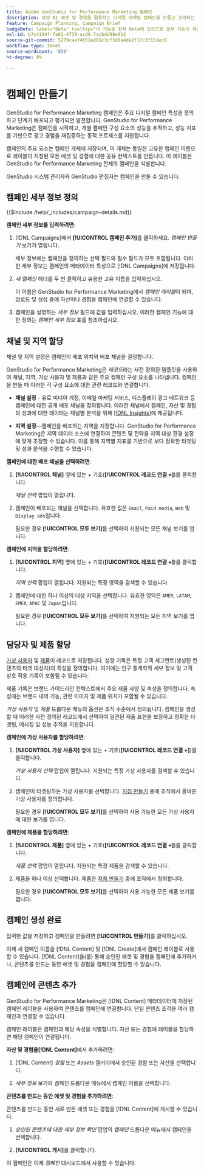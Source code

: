 ```yaml
---
title: Adobe GenStudio for Performance Marketing 캠페인
description: 생성 AI 에셋 및 경험을 활용하는 디지털 마케팅 캠페인을 만들고 관리하는 방법을 알아봅니다.
feature: Campaign Planning, Campaign Brief
badgeBeta: label="Beta" tooltip="이 기능은 현재 Beta에 있으므로 일부 기능이 제한되거나 변경될 수 있습니다."
exl-id: b7c4194f-fa61-4739-acd6-7acbdd98e9b2
source-git-commit: 5279caaf4651ed81c3cf3d8a4de2f17c3f151ec8
workflow-type: tm+mt
source-wordcount: '859'
ht-degree: 0%

---
```


# 캠페인 만들기

GenStudio for Performance Marketing 캠페인은 주요 디지털 캠페인 특성을 정의하고 단계가 배포되고 평가되면 발전합니다. GenStudio for Performance Marketing은 캠페인을 시작하고, 개별 캠페인 구성 요소의 성능을 추적하고, 성능 지표를 기반으로 광고 경험을 재집중하는 동적 프로세스를 지원합니다.

캠페인의 주요 요소는 캠페인 개체에 저장되며, 이 개체는 동일한 고유한 캠페인 이름으로 레이블이 지정된 모든 에셋 및 경험에 대한 공유 컨텍스트를 만듭니다. 이 레이블은 GenStudio for Performance Marketing 전체의 캠페인을 식별합니다.

GenStudio 시스템 관리자와 GenStudio 편집자는 캠페인을 만들 수 있습니다.

## 캠페인 세부 정보 정의

{{$include /help/_includes/campaign-details.md}}

**캠페인 세부 정보를 입력하려면**:

1. [!DNL Campaigns]에서 **[!UICONTROL 캠페인 추가]**&#x200B;를 클릭하세요. _캠페인 만들기_ 보기가 열립니다.

   세부 정보에는 캠페인을 정의하는 선택 필드와 필수 필드가 모두 포함됩니다. 이러한 세부 정보는 캠페인의 메타데이터 특성으로 [!DNL Campaigns]에 저장됩니다.

1. _새 캠페인_ 헤더를 두 번 클릭하고 유용한 고유 이름을 입력하십시오.

   이 이름은 GenStudio for Performance Marketing에서 _캠페인 레이블_&#x200B;이 되며, 업로드 및 생성 중에 자산이나 경험을 캠페인에 연결할 수 있습니다.

1. 캠페인을 설명하는 _세부 정보_ 필드에 값을 입력하십시오. 이러한 캠페인 기능에 대한 정의는 _캠페인 세부 정보_ 표를 참조하십시오.

## 채널 및 지역 할당

채널 및 지역 설정은 캠페인의 배포 위치와 배포 채널을 결정합니다.

GenStudio for Performance Marketing은 _레코드_&#x200B;라는 사전 정의된 템플릿을 사용하여 채널, 지역, 가상 사용자 및 제품과 같은 주요 캠페인 구성 요소를 나타냅니다. 캠페인을 만들 때 이러한 각 구성 요소에 대한 관련 레코드와 연결합니다.

* **채널 설정** - 유료 미디어 계정, 이메일 마케팅 서비스, 디스플레이 광고 네트워크 등 캠페인에 대한 공개 배포 채널을 정의합니다. 이러한 채널에서 캠페인, 자산 및 경험의 성과에 대한 데이터는 채널별 분석을 위해 [[!DNL Insights]](/help/user-guide/insights/overview.md)에 제공됩니다.

* **지역 설정**—캠페인을 배포하는 지역을 지정합니다. GenStudio for Performance Marketing은 지역 데이터 소스에 연결하여 콘텐츠 및 전략을 지역 대상 환경 설정에 맞게 조정할 수 있습니다. 이를 통해 지역별 지표를 기반으로 보다 정확한 타겟팅 및 성과 분석을 수행할 수 있습니다.

**캠페인에 대한 배포 채널을 선택하려면**:

1. **[!UICONTROL 채널]** 옆에 있는 + 기호(**[!UICONTROL 레코드 연결 +]**)를 클릭합니다.

   _채널 선택_ 팝업이 열립니다.

1. 캠페인이 배포되는 채널을 선택합니다. 유효한 값은 `Email`, `Paid media`, `Web` 및 `Display ads`입니다.

   필요한 경우 **[!UICONTROL 모두 보기]**&#x200B;를 선택하여 지원되는 모든 채널 보기를 엽니다.

**캠페인에 지역을 할당하려면**:

1. **[!UICONTROL 지역]** 옆에 있는 + 기호(**[!UICONTROL 레코드 연결 +]**)를 클릭합니다.

   _지역 선택_ 팝업이 열립니다. 지원되는 특정 영역을 검색할 수 있습니다.

1. 캠페인에 대한 하나 이상의 대상 지역을 선택합니다. 유효한 영역은 `AMER`, `LATAM`, `EMEA`, `APAC` 및 `Japan`입니다.

   필요한 경우 **[!UICONTROL 모두 보기]**&#x200B;를 선택하여 지원되는 모든 지역 보기를 엽니다.

## 담당자 및 제품 할당

[가상 사용자](/help/user-guide/guidelines/personas.md) 및 [제품](/help/user-guide/guidelines/products.md)이 레코드로 저장됩니다. 성향 기록은 특정 고객 세그먼트(생성된 컨텐츠의 타겟 대상자)의 특성을 정의합니다. 여기에는 인구 통계학적 세부 정보 및 고객 상호 작용 기록이 포함될 수 있습니다.

제품 기록은 브랜드 가이드라인 컨텍스트에서 주요 제품 사양 및 속성을 정의합니다. 속성에는 브랜드 내의 기능, 관련 이미지 및 제품 위치가 포함될 수 있습니다.

_가상 사용자_ 및 _제품_ 드롭다운 메뉴의 옵션은 조직 수준에서 정의됩니다. 캠페인을 생성할 때 이러한 사전 정의된 레코드에서 선택하여 일관된 제품 표현을 보장하고 정확한 타겟팅, 메시징 및 성능 추적을 지원합니다.

**캠페인에 가상 사용자를 할당하려면**:

1. **[!UICONTROL 가상 사용자]** 옆에 있는 + 기호(**[!UICONTROL 레코드 연결 +]**)를 클릭합니다.

   _가상 사용자 선택_ 팝업이 열립니다. 지원되는 특정 가상 사용자를 검색할 수 있습니다.

1. 캠페인이 타겟팅하는 가상 사용자를 선택합니다. [지침 만들기](/help/user-guide/guidelines/personas.md) 중에 조직에서 올바른 가상 사용자를 정의합니다.

   필요한 경우 **[!UICONTROL 모두 보기]**&#x200B;를 선택하여 사용 가능한 모든 가상 사용자에 대한 보기를 엽니다.

**캠페인에 제품을 할당하려면**:

1. **[!UICONTROL 제품]** 옆에 있는 + 기호(**[!UICONTROL 레코드 연결 +]**)를 클릭합니다.

   _제품 선택_ 팝업이 열립니다. 지원되는 특정 제품을 검색할 수 있습니다.

1. 제품을 하나 이상 선택합니다. 제품은 [지침 만들기](/help/user-guide/guidelines/products.md) 중에 조직에서 정의합니다.

   필요한 경우 **[!UICONTROL 모두 보기]**&#x200B;를 선택하여 사용 가능한 모든 제품 보기를 엽니다.

## 캠페인 생성 완료

입력한 값을 저장하고 캠페인을 만들려면 **[!UICONTROL 만들기]**&#x200B;를 클릭하십시오.

이제 새 캠페인 이름을 [!DNL Content] 및 [!DNL Create]에서 캠페인 레이블로 사용할 수 있습니다. [!DNL Content]을(를) 통해 승인된 에셋 및 경험을 캠페인에 추가하거나, 콘텐츠를 만드는 동안 에셋 및 경험을 캠페인에 할당할 수 있습니다.

## 캠페인에 콘텐츠 추가

GenStudio for Performance Marketing은 [!DNL Content] 메타데이터에 저장된 캠페인 레이블을 사용하여 콘텐츠를 캠페인에 연결합니다. 단일 콘텐츠 조각을 여러 캠페인과 연결할 수 있습니다.

캠페인 레이블은 캠페인과 해당 속성을 식별합니다. 자산 또는 경험에 레이블을 할당하면 해당 캠페인이 연결됩니다.

**자산 및 경험을[!DNL Content]**&#x200B;에서 추가하려면:

1. [!DNL Content] _경험_ 또는 _Assets_ 갤러리에서 승인된 경험 또는 자산을 선택합니다.

1. _세부 정보_ 보기의 _캠페인_ 드롭다운 메뉴에서 캠페인 이름을 선택합니다.

**콘텐츠를 만드는 동안 에셋 및 경험을 추가하려면**:

콘텐츠를 만드는 동안 새로 만든 에셋 또는 경험을 [!DNL Content]에 게시할 수 있습니다.

1. _승인된 콘텐츠에 대한 세부 정보 확인_ 팝업의 _캠페인_ 드롭다운 메뉴에서 캠페인을 선택합니다.

1. **[!UICONTROL 게시]**&#x200B;를 클릭합니다.

이 캠페인은 이제 _캠페인_ 대시보드에서 사용할 수 있습니다.
